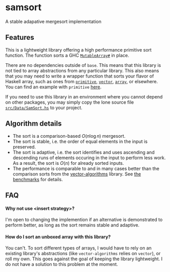# samsort

A stable adapative mergesort implementation

## Features

This is a lightweight library offering a high performance primitive sort
function. The function sorts a GHC
[`MutableArray#`](https://hackage.haskell.org/package/base-4.19.0.0/docs/GHC-Exts.html#t:MutableArray-35-)
in place.

There are no dependencies outside of `base`. This means that this library is
not tied to array abstractions from any particular library. This also means
that you may need to write a wrapper function that sorts your flavor of Haskell
array, such as ones from
[`primitive`](https://hackage.haskell.org/package/primitive-0.9.0.0/docs/Data-Primitive-Array.html#t:MutableArray),
[`vector`](https://hackage.haskell.org/package/vector-0.13.1.0/docs/Data-Vector-Mutable.html#t:MVector),
[`array`](https://hackage.haskell.org/package/base-4.19.0.0/docs/GHC-Arr.html#t:STArray),
or elsewhere. You can find an example with `primitive`
[here](https://github.com/meooow25/samsort/blob/master/compare/Main.hs#L61-L64).

If you need to use this library in an environment where you cannot depend on
other packages, you may simply copy the lone source file
[`src/Data/SamSort.hs`](https://github.com/meooow25/samsort/blob/master/src/Data/SamSort.hs)
to your project.

## Algorithm details

* The sort is a comparison-based $O(n \log n)$ mergesort.
* The sort is stable, i.e. the order of equal elements in the input is
  preserved.
* The sort is adaptive, i.e. the sort identifies and uses ascending and
  descending runs of elements occuring in the input to perform less work. As a
  result, the sort is $O(n)$ for already sorted inputs.
* The performance is comparable to and in many cases better than the comparison
  sorts from the [vector-algorithms](https://hackage.haskell.org/package/vector-algorithms)
  library. See [the benchmarks](compare) for details.

## FAQ

#### Why not use \<insert strategy\>?

I'm open to changing the implemention if an alternative is demonstrated to
perform better, as long as the sort remains stable and adaptive.

#### How do I sort an unboxed array with this library?

You can't. To sort different types of arrays, I would have to rely on an
existing library's abstractions (like `vector-algorithms` relies on `vector`),
or roll my own. This goes against the goal of keeping the library lightweight. I
do not have a solution to this problem at the moment.
